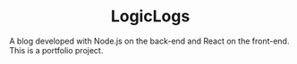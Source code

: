 <h1 align="center">LogicLogs</h1>

A blog developed with Node.js on the back-end and React on the front-end. This is a portfolio project.
